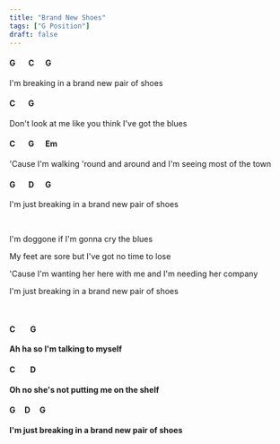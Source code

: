 ```yaml
---
title: "Brand New Shoes"
tags: ["G Position"]
draft: false
---
```


#### G &nbsp;&nbsp;&nbsp;&nbsp;&nbsp; C &nbsp;&nbsp;&nbsp;&nbsp; G
I'm breaking in a brand new pair of shoes
#### C &nbsp;&nbsp;&nbsp;&nbsp;&nbsp; G
Don't look at me like you think I've got the blues
#### C &nbsp;&nbsp;&nbsp;&nbsp;&nbsp; G &nbsp;&nbsp;&nbsp;&nbsp; Em</pre>	
'Cause I'm walking 'round and around and I'm seeing most of the town
#### G &nbsp;&nbsp;&nbsp;&nbsp;&nbsp; D &nbsp;&nbsp;&nbsp;&nbsp; G</pre>     
I'm just breaking in a brand new pair of shoes

<br>

I'm doggone if I'm gonna cry the blues

My feet are sore but I've got no time to lose

'Cause I'm wanting her here with me and I'm needing her company

I'm just breaking in a brand new pair of shoes

<br>

#### C &nbsp;&nbsp;&nbsp;&nbsp;&nbsp;&nbsp; G
**Ah ha so I'm talking to myself**
#### C &nbsp;&nbsp;&nbsp;&nbsp;&nbsp;&nbsp; D
**Oh no she's not putting me on the shelf**
#### G &nbsp;&nbsp;&nbsp; D &nbsp;&nbsp;&nbsp; G     
**I'm just breaking in a brand new pair of shoes**

